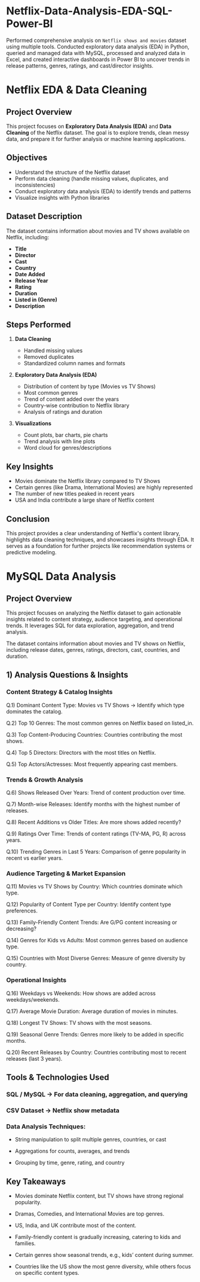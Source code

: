 # Netflix-Data-Analysis-EDA-SQL-Power-BI
Performed comprehensive analysis on `Netflix shows and movies` dataset using multiple tools. Conducted exploratory data analysis (EDA) in Python, queried and managed data with MySQL, processed and analyzed data in Excel, and created interactive dashboards in Power BI to uncover trends in release patterns, genres, ratings, and cast/director insights.

# Netflix EDA & Data Cleaning 

##  Project Overview

This project focuses on **Exploratory Data Analysis (EDA)** and **Data Cleaning** of the Netflix dataset.
The goal is to explore trends, clean messy data, and prepare it for further analysis or machine learning applications.

##  Objectives

* Understand the structure of the Netflix dataset
* Perform data cleaning (handle missing values, duplicates, and inconsistencies)
* Conduct exploratory data analysis (EDA) to identify trends and patterns
* Visualize insights with Python libraries

##  Dataset Description

The dataset contains information about movies and TV shows available on Netflix, including:

* **Title**
* **Director**
* **Cast**
* **Country**
* **Date Added**
* **Release Year**
* **Rating**
* **Duration**
* **Listed in (Genre)**
* **Description**

##  Steps Performed

1. **Data Cleaning**

   * Handled missing values
   * Removed duplicates
   * Standardized column names and formats

2. **Exploratory Data Analysis (EDA)**

   * Distribution of content by type (Movies vs TV Shows)
   * Most common genres
   * Trend of content added over the years
   * Country-wise contribution to Netflix library
   * Analysis of ratings and duration

3. **Visualizations**

   * Count plots, bar charts, pie charts
   * Trend analysis with line plots
   * Word cloud for genres/descriptions

##  Key Insights

* Movies dominate the Netflix library compared to TV Shows
* Certain genres (like Drama, International Movies) are highly represented
* The number of new titles peaked in recent years
* USA and India contribute a large share of Netflix content

##  Conclusion

This project provides a clear understanding of Netflix's content library, highlights data cleaning techniques, and showcases insights through EDA.
It serves as a foundation for further projects like recommendation systems or predictive modeling.


# MySQL Data Analysis 

## Project Overview

This project focuses on analyzing the Netflix dataset to gain actionable insights related to content strategy, audience targeting, and operational trends. It leverages SQL for data exploration, aggregation, and trend analysis.

The dataset contains information about movies and TV shows on Netflix, including release dates, genres, ratings, directors, cast, countries, and duration.


## 1) Analysis Questions & Insights

### Content Strategy & Catalog Insights

Q.1) Dominant Content Type: Movies vs TV Shows → Identify which type dominates the catalog.

Q.2) Top 10 Genres: The most common genres on Netflix based on listed_in.

Q.3) Top Content-Producing Countries: Countries contributing the most shows.

Q.4) Top 5 Directors: Directors with the most titles on Netflix.

Q.5) Top Actors/Actresses: Most frequently appearing cast members.

### Trends & Growth Analysis

Q.6) Shows Released Over Years: Trend of content production over time.

Q.7) Month-wise Releases: Identify months with the highest number of releases.

Q.8) Recent Additions vs Older Titles: Are more shows added recently?

Q.9) Ratings Over Time: Trends of content ratings (TV-MA, PG, R) across years.

Q.10) Trending Genres in Last 5 Years: Comparison of genre popularity in recent vs earlier years.

### Audience Targeting & Market Expansion

Q.11) Movies vs TV Shows by Country: Which countries dominate which type.

Q.12) Popularity of Content Type per Country: Identify content type preferences.

Q.13) Family-Friendly Content Trends: Are G/PG content increasing or decreasing?

Q.14) Genres for Kids vs Adults: Most common genres based on audience type.

Q.15) Countries with Most Diverse Genres: Measure of genre diversity by country.

### Operational Insights

Q.16) Weekdays vs Weekends: How shows are added across weekdays/weekends.

Q.17) Average Movie Duration: Average duration of movies in minutes.

Q.18) Longest TV Shows: TV shows with the most seasons.

Q.19) Seasonal Genre Trends: Genres more likely to be added in specific months.

Q.20) Recent Releases by Country: Countries contributing most to recent releases (last 3 years).


## Tools & Technologies Used

### SQL / MySQL → For data cleaning, aggregation, and querying

### CSV Dataset → Netflix show metadata

### Data Analysis Techniques:

* String manipulation to split multiple genres, countries, or cast

* Aggregations for counts, averages, and trends

* Grouping by time, genre, rating, and country


## Key Takeaways

* Movies dominate Netflix content, but TV shows have strong regional popularity.

* Dramas, Comedies, and International Movies are top genres.

* US, India, and UK contribute most of the content.

* Family-friendly content is gradually increasing, catering to kids and families.

* Certain genres show seasonal trends, e.g., kids’ content during summer.

* Countries like the US show the most genre diversity, while others focus on specific content types.
  
